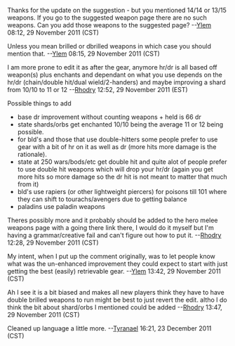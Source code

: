 Thanks for the update on the suggestion - but you mentioned 14/14 or
13/15 weapons. If you go to the suggested weapon page there are no such
weapons. Can you add those weapons to the suggested page?
--[Ylem](User:Ylem.md "wikilink") 08:12, 29 November 2011 (CST)

Unless you mean brilled or dbrilled weapons in which case you should
mention that. --[Ylem](User:Ylem.md "wikilink") 08:15, 29 November 2011
(CST)

I am more prone to edit it as after the gear, anymore hr/dr is all based
off weapon(s) plus enchants and dependant on what you use depends on the
hr/dr (chain/double hit/dual wield/2-handers) and maybe improving a
shard from 10/10 to 11 or 12 --[Rhodry](User:Rhodry.md "wikilink")
12:52, 29 November 2011 (EST)

Possible things to add

-   base dr improvement without counting weapons + held is 66 dr
-   state shards/orbs get enchanted 10/10 being the average 11 or 12
    being possible.
-   for bld's and those that use double-hitters some people prefer to
    use gear with a bit of hr on it as well as dr (more hits more damage
    is the rationale).
-   state at 250 wars/bods/etc get double hit and quite alot of people
    prefer to use double hit weapons which will drop your hr/dr (again
    you get more hits so more damage so the dr hit is not meant to
    matter that much from it)
-   bld's use rapiers (or other lightweight piercers) for poisons till
    101 where they can shift to tourachs/avengers due to getting balance
-   paladins use paladin weapons

Theres possibly more and it probably should be added to the hero melee
weapons page with a going there link there, I would do it myself but I'm
having a grammar/creative fail and can't figure out how to put it.
--[Rhodry](User:Rhodry.md "wikilink") 12:28, 29 November 2011 (CST)

My intent, when I put up the comment originally, was to let people know
what was the un-enhanced improvement they could expect to start with
just getting the best (easily) retrievable gear.
--[Ylem](User:Ylem.md "wikilink") 13:42, 29 November 2011 (CST)

Ah I see it is a bit biased and makes all new players think they have to
have double brilled weapons to run might be best to just revert the
edit. altho I do think the bit about shard/orbs I mentioned could be
added --[Rhodry](User:Rhodry.md "wikilink") 13:47, 29 November 2011
(CST)

Cleaned up language a little more.
--[Tyranael](User:Tyranael.md "wikilink") 16:21, 23 December 2011 (CST)

